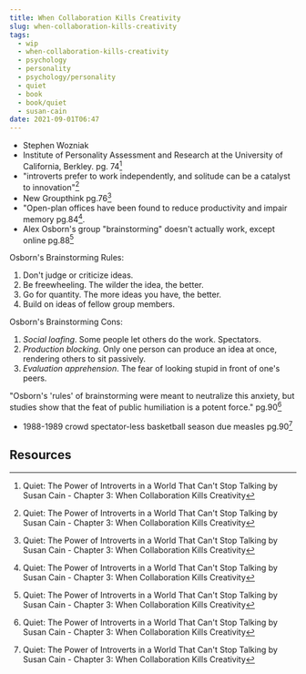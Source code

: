 ```yaml
---
title: When Collaboration Kills Creativity
slug: when-collaboration-kills-creativity
tags:
  - wip
  - when-collaboration-kills-creativity
  - psychology
  - personality
  - psychology/personality
  - quiet
  - book
  - book/quiet
  - susan-cain
date: 2021-09-01T06:47
---
```



- Stephen Wozniak
- Institute of Personality Assessment and Research at the University of
  California, Berkley. pg. 74[^1]
- "introverts prefer to work independently, and solitude can be a catalyst to
  innovation"[^1]
- New Groupthink pg.76[^1]
- "Open-plan offices have been found to reduce productivity and impair
  memory pg.84[^1].
- Alex Osborn's group "brainstorming" doesn't actually work, except online
  pg.88[^1]

Osborn's Brainstorming Rules:

1. Don't judge or criticize ideas.
2. Be freewheeling. The wilder the idea, the better.
3. Go for quantity. The more ideas you have, the better.
4. Build on ideas of fellow group members.

Osborn's Brainstorming Cons:

1. _Social loafing_. Some people let others do the work. Spectators.
2. _Production blocking_. Only one person can produce an idea at once, rendering
   others to sit passively.
3. _Evaluation apprehension_. The fear of looking stupid in front of one's
   peers.

"Osborn's 'rules' of brainstorming were meant to neutralize this anxiety, but
studies show that the feat of public humiliation is a potent force." pg.90[^1]

- 1988-1989 crowd spectator-less basketball season due measles pg.90[^1]

## Resources

[^1]: Quiet: The Power of Introverts in a World That Can't Stop Talking by Susan Cain - Chapter 3: When Collaboration Kills Creativity

